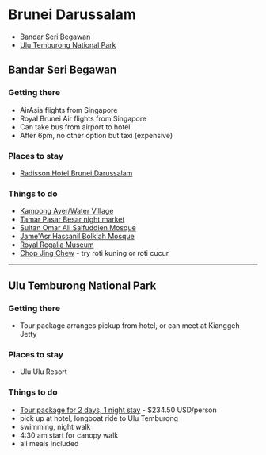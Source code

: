 # Brunei Darussalam

* [Bandar Seri Begawan](#bandar)
* [Ulu Temburong National Park](#ulu)

## <a name="bandar"></a> Bandar Seri Begawan

### Getting there
* AirAsia flights from Singapore
* Royal Brunei Air flights from Singapore
* Can take bus from airport to hotel
* After 6pm, no other option but taxi (expensive)

### Places to stay

* [Radisson Hotel Brunei Darussalam](http://www.tripadvisor.com/Hotel_Review-g293938-d301756-Reviews-Radisson_Hotel_Brunei_Darussalam-Bandar_Seri_Begawan_Brunei_Muara_District.html)

### Things to do
* [Kampong Ayer/Water Village](http://en.wikipedia.org/wiki/Kampong_Ayer)
* [Tamar Pasar Besar night market](http://www.tripadvisor.com/Travel-g293938-c136798/Bandar-Seri-Begawan:Brunei-Darussalam:Gadong.Shopping.And.Night.Market.html)
* [Sultan Omar Ali Saifuddien Mosque](http://www.afar.com/places/sultan-omar-ali-saifuddien-mosque-bandar-seri-begawan?context=travel-guide&country=brunei)
* [Jame'Asr Hassanil Bolkiah Mosque](http://www.lonelyplanet.com/brunei-darussalam/bandar-seri-begawan/sights/religious/jame-asr-hassanil-bolkiah-mosque)
* [Royal Regalia Museum](http://www.lonelyplanet.com/brunei-darussalam/sights/museums-galleries/royal-regalia-museum/item-a-441470-id)
* [Chop Jing Chew](https://plus.google.com/109731450187746753361/about?gl=us&hl=en) - try roti kuning or roti cucur

<hr />

## <a name="ulu"></a> Ulu Temburong National Park
### Getting there

* Tour package arranges pickup from hotel, or can meet at Kianggeh Jetty

### Places to stay

* Ulu Ulu Resort

### Things to do

* [Tour package for 2 days, 1 night stay](https://www.uluuluresort.com/adventures/#itineraries) - $234.50 USD/person
* pick up at hotel, longboat ride to Ulu Temburong
* swimming, night walk
* 4:30 am start for canopy walk
* all meals included
